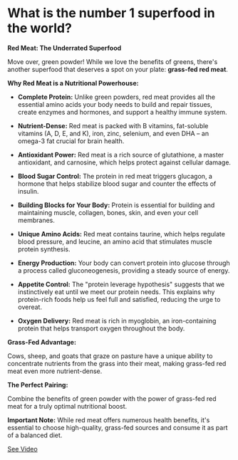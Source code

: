 # What is the number 1 superfood in the world?

**Red Meat: The Underrated Superfood**

Move over, green powder! While we love the benefits of greens, there's another superfood that deserves a spot on your plate: **grass-fed red meat**.

**Why Red Meat is a Nutritional Powerhouse:**

- **Complete Protein:** Unlike green powders, red meat provides all the essential amino acids your body needs to build and repair tissues, create enzymes and hormones, and support a healthy immune system.

- **Nutrient-Dense:** Red meat is packed with B vitamins, fat-soluble vitamins (A, D, E, and K), iron, zinc, selenium, and even DHA – an omega-3 fat crucial for brain health.

- **Antioxidant Power:** Red meat is a rich source of glutathione, a master antioxidant, and carnosine, which helps protect against cellular damage.

- **Blood Sugar Control:** The protein in red meat triggers glucagon, a hormone that helps stabilize blood sugar and counter the effects of insulin.

- **Building Blocks for Your Body:** Protein is essential for building and maintaining muscle, collagen, bones, skin, and even your cell membranes.

- **Unique Amino Acids:** Red meat contains taurine, which helps regulate blood pressure, and leucine, an amino acid that stimulates muscle protein synthesis.

- **Energy Production:** Your body can convert protein into glucose through a process called gluconeogenesis, providing a steady source of energy.

- **Appetite Control:** The "protein leverage hypothesis" suggests that we instinctively eat until we meet our protein needs. This explains why protein-rich foods help us feel full and satisfied, reducing the urge to overeat.

- **Oxygen Delivery:** Red meat is rich in myoglobin, an iron-containing protein that helps transport oxygen throughout the body.

**Grass-Fed Advantage:**

Cows, sheep, and goats that graze on pasture have a unique ability to concentrate nutrients from the grass into their meat, making grass-fed red meat even more nutrient-dense.

**The Perfect Pairing:**

Combine the benefits of green powder with the power of grass-fed red meat for a truly optimal nutritional boost.

**Important Note:** While red meat offers numerous health benefits, it's essential to choose high-quality, grass-fed sources and consume it as part of a balanced diet.

 [See Video](https://www.youtube.com/embed/L8QqHBDxA94)